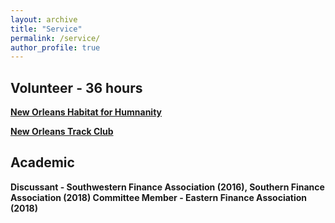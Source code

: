 ```yaml
---
layout: archive
title: "Service"
permalink: /service/
author_profile: true
---
```

## Volunteer - 36 hours

<b>[New Orleans Habitat for Humnanity](http://www.habitat-nola.org/restore/volunteer-at-restore/) </b>

<b>[New Orleans Track Club](https://runnotc.org/cgi-bin/volunteer_signup.pl) </b>

## Academic

<b> Discussant - Southwestern Finance Association (2016), Southern Finance Association (2018)
<b> Committee Member - Eastern Finance Association (2018)

<!-- ## Service -->

